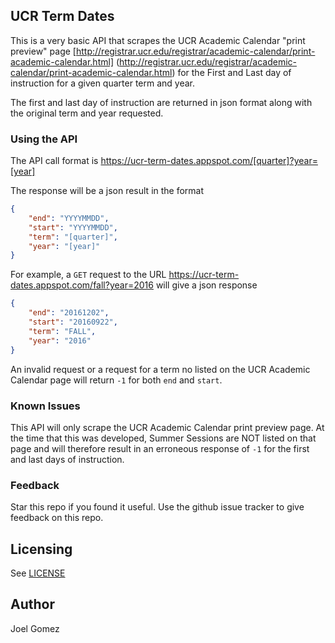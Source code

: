 ## UCR Term Dates
This is a very basic API that scrapes the UCR Academic Calendar "print preview"
page [http://registrar.ucr.edu/registrar/academic-calendar/print-academic-calendar.html]
(http://registrar.ucr.edu/registrar/academic-calendar/print-academic-calendar.html) 
for the First and Last day of instruction for a given quarter term and year.

The first and last day of instruction are returned in json format along with 
the original term and year requested.

### Using the API
The API call format is https://ucr-term-dates.appspot.com/[quarter]?year=[year]

The response will be a json result in the format
```json
{
    "end": "YYYYMMDD", 
    "start": "YYYYMMDD", 
    "term": "[quarter]", 
    "year": "[year]"
}
```

For example, a `GET` request to the URL 
https://ucr-term-dates.appspot.com/fall?year=2016 
will give a json response
```json
{
    "end": "20161202", 
    "start": "20160922", 
    "term": "FALL", 
    "year": "2016"
}
```

An invalid request or a request for a term no listed on the UCR Academic 
Calendar page will return `-1` for both `end` and `start`.

### Known Issues
This API will only scrape the UCR Academic Calendar print preview page. At the 
time that this was developed, Summer Sessions are NOT listed on that page and 
will therefore result in an erroneous response of `-1` for the first and last 
days of instruction.

### Feedback
Star this repo if you found it useful. Use the github issue tracker to give
feedback on this repo.

## Licensing
See [LICENSE](LICENSE)

## Author
Joel Gomez
